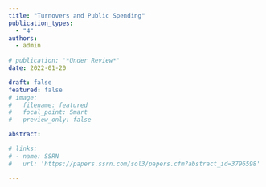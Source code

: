 ```yaml
---
title: "Turnovers and Public Spending"
publication_types:
  - "4"
authors:
  - admin
  
# publication: '*Under Review*'
date: 2022-01-20

draft: false
featured: false
# image:
#   filename: featured
#   focal_point: Smart
#   preview_only: false

abstract: 

# links:
# - name: SSRN
#   url: 'https://papers.ssrn.com/sol3/papers.cfm?abstract_id=3796598'

---
```

